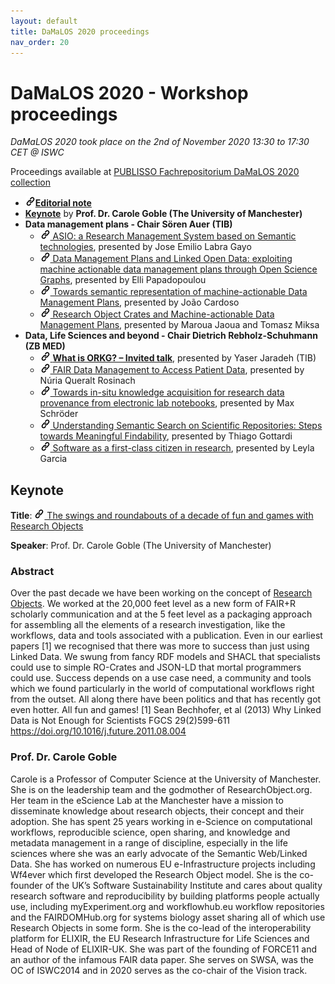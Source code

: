 ```yaml
---
layout: default
title: DaMaLOS 2020 proceedings
nav_order: 20
---
```


# DaMaLOS 2020 - Workshop proceedings

_DaMaLOS 2020 took place on the 2nd of November 2020 13:30 to 17:30 CET @ ISWC_

Proceedings available at [PUBLISSO Fachrepositorium DaMaLOS 2020 collection](https://repository.publisso.de/resource?query[0][term]=%22https%3A%2F%2Fd-nb.info%2Fgnd%2F121881389X%22&sort=asc&order=@id)

* <a href="https://repository.publisso.de/resource/frl%3A6423280" target="_blank"><img src="../img/link.png" alt="Link"><strong>Editorial note</strong></a>
* <strong><a href="#keynote">Keynote</a></strong> by <strong>Prof. Dr. Carole Goble (The University of Manchester)</strong>
* <strong>Data management plans - Chair S&ouml;ren Auer (TIB)</strong>
  * <a href="https://repository.publisso.de/resource/frl%3A6423282" target="_blank"><img src="../img/link.png" alt="Link"> ASIO: a Research Management System based on Semantic technologies</a>, presented by Jose Emilio Labra Gayo
  * <a href="https://repository.publisso.de/resource/frl%3A6423283" target="_blank"><img src="../img/link.png" alt="Link"> Data Management Plans and Linked Open Data: exploiting machine actionable data management plans through Open Science Graphs</a>, presented by Elli Papadopoulou
  * <a href="https://repository.publisso.de/resource/frl%3A6423289" target="_blank"><img src="../img/link.png" alt="Link"> Towards semantic representation of machine-actionable Data Management Plans</a>, presented by Jo&atilde;o Cardoso
  * <a href="https://repository.publisso.de/resource/frl%3A6423291" target="_blank"><img src="../img/link.png" alt="Link"> Research Object Crates and Machine-actionable Data Management Plans</a>, presented by Maroua Jaoua and Tomasz Miksa
* <strong>Data, Life Sciences and beyond - Chair Dietrich Rebholz-Schuhmann (ZB MED)</strong>
  * <a href="https://repository.publisso.de/resource/frl%3A6423953" target="_blank"><img src="../img/link.png" alt="Link"> <strong>What is ORKG? &ndash; Invited talk</strong></a>, presented by Yaser Jaradeh (TIB)</strong>
  * <a href="https://repository.publisso.de/resource/frl%3A6423287" target="_blank"><img src="../img/link.png" alt="Link"> FAIR Data Management to Access Patient Data</a>, presented by Núria Queralt Rosinach
  * <a href="https://repository.publisso.de/resource/frl%3A6423288" target="_blank"><img src="../img/link.png" alt="Link"> Towards in-situ knowledge acquisition for research data provenance from electronic lab notebooks</a>, presented by Max Schröder
  * <a href="https://repository.publisso.de/resource/frl%3A6423281" target="_blank"><img src="../img/link.png" alt="Link"> Understanding Semantic Search on Scientific Repositories: Steps towards Meaningful Findability</a>, presented by Thiago Gottardi
  * <a href="https://repository.publisso.de/resource/frl%3A6423290" target="_blank"><img src="../img/link.png" alt="Link"> Software as a first-class citizen in research</a>, presented by Leyla Garcia


## Keynote

**Title**: <a href="https://repository.publisso.de/resource/frl%3A6423950" target="_blank"><img src="../img/link.png" alt="Link"> The swings and roundabouts of a decade of fun and games with Research Objects</a>

**Speaker**: Prof. Dr. Carole Goble (The University of Manchester)

### Abstract

Over the past decade we have been working on the concept of [Research Objects](http://researchobject.org). We worked at the 20,000 feet level as a new form of FAIR+R scholarly communication and at the 5 feet level as a packaging approach for assembling all the elements of a research investigation, like the workflows, data and tools associated with a publication.  Even in our earliest papers [1] we recognised that there was more to success than just using Linked Data. We swung from fancy RDF models and SHACL that specialists could use to simple RO-Crates and JSON-LD that mortal programmers could use. Success depends on a use case need, a community and tools which we found particularly in the world of computational workflows right from the outset. All along there have been politics and that has recently got even hotter.  All fun and games!
[1] Sean Bechhofer, et al (2013) Why Linked Data is Not Enough for Scientists FGCS 29(2)599-611 https://doi.org/10.1016/j.future.2011.08.004

### Prof. Dr. Carole Goble

Carole is a Professor of Computer Science at the University of Manchester. She is on the leadership team and the godmother of ResearchObject.org. Her team in the eScience Lab at the Manchester have a mission to disseminate knowledge about research objects, their concept and their adoption. She has spent 25 years working in e-Science on computational workflows, reproducible science, open sharing, and knowledge and metadata management in a range of discipline, especially in the life sciences where she was an early advocate of the Semantic Web/Linked Data. She has worked on numerous EU e-Infrastructure projects including Wf4ever which first developed the Research Object model. She is the co-founder of the UK’s Software Sustainability Institute and cares about quality research software and reproducibility by building platforms people actually use, including myExperiment.org and workflowhub.eu workflow repositories and the FAIRDOMHub.org for systems biology asset sharing all of which use Research Objects in some form. She is the co-lead of the interoperability platform for ELIXIR, the EU Research Infrastructure for Life Sciences and Head of Node of ELIXIR-UK. She was part of the founding of FORCE11 and an author of the infamous FAIR data paper. She serves on SWSA, was the OC of ISWC2014 and in 2020 serves as the co-chair of the Vision track.

<script type="application/ld+json">
[
  {
    "@context": "https://schema.org",
    "http://purl.org/dc/terms/conformsTo": "https://bioschemas.org/profiles/Dataset/0.3-RELEASE-2019_06_14", 
    "@type": "Dataset",
    "@id": "https://d-nb.info/gnd/121881389X",
    "identifier": "https://d-nb.info/gnd/121881389X",
    "name": "DaMaLOS 2020",
    "description": "First workshop on Research data* management for linked open science - DaMaLOS  * and other research objects", 
    "keywords": "Research objects, Open Science, Data Management, Linked Data",
    "url": ["https://d-nb.info/gnd/121881389X", "https://repository.publisso.de/resource?query[0][term]=%22https://d-nb.info/gnd/121881389X%22" ],
    "subjectOf": {
      "@type": "Event",
      "url": "https://zbmed.github.io/damalos/docs/2020.html"
    }
  }, 
  {
    "@context": "https://schema.org",
    "http://purl.org/dc/terms/conformsTo": "https://bioschemas.org/profiles/ScholarlyArticle/0.2-DRAFT-2020_12_03", 
    "@type": "ScholarlyArticle",
    "@id": "https://doi.org/10.4126/FRL01-006423280",
    "identifier": "DOI:10.4126/FRL01-006423280",
    "name": "DaMaLOS - First Workshop on Data and Research Objects Management for Linked Open Science : Co-located at the International Semantic Web Conference ISWC 2020",
    "headline": "DaMaLOS - First Workshop on Data and Research Objects Management for Linked Open Science : Co-located at the International Semantic Web Conference ISWC 2020",
    "publisher": "https://repository.publisso.de/",
    "isPartOf": { "@id": "https://d-nb.info/gnd/121881389X" }
  },
  {
    "@context": "https://schema.org",
    "http://purl.org/dc/terms/conformsTo": "https://bioschemas.org/profiles/ScholarlyArticle/0.2-DRAFT-2020_12_03", 
    "@type": "ScholarlyArticle",
    "@id": "https://doi.org/10.4126/FRL01-006423950",
    "identifier": "DOI:10.4126/FRL01-006423950",
    "name": "Keynote: The swings and roundabouts of a decade of fun and games with Research Objects",
    "headline": "Keynote: The swings and roundabouts of a decade of fun and games with Research Objects",
    "publisher": "https://repository.publisso.de/",
    "isPartOf": { "@id": "https://d-nb.info/gnd/121881389X" }
  },
  {
    "@context": "https://schema.org",
    "http://purl.org/dc/terms/conformsTo": "https://bioschemas.org/profiles/ScholarlyArticle/0.2-DRAFT-2020_12_03", 
    "@type": "ScholarlyArticle",
    "@id": "https://doi.org/10.4126/FRL01-006423953",
    "identifier": "DOI:10.4126/FRL01-006423953",
    "name": "Invited talk: What is ORKG?",
    "headline": "Invited talk: What is ORKG?",
    "publisher": "https://repository.publisso.de/",
    "isPartOf": { "@id": "https://d-nb.info/gnd/121881389X" }
  },
  {
    "@context": "https://schema.org",
    "http://purl.org/dc/terms/conformsTo": "https://bioschemas.org/profiles/ScholarlyArticle/0.2-DRAFT-2020_12_03", 
    "@type": "ScholarlyArticle",
    "@id": "https://doi.org/10.4126/FRL01-006423282",
    "identifier": "DOI:10.4126/FRL01-006423282",
    "name": "ASIO: a Research Management System based on Semantic technologies",
    "headline": "ASIO: a Research Management System based on Semantic technologies",
    "publisher": "https://repository.publisso.de/",
    "isPartOf": { "@id": "https://d-nb.info/gnd/121881389X" }
  },
  {
    "@context": "https://schema.org",
    "http://purl.org/dc/terms/conformsTo": "https://bioschemas.org/profiles/ScholarlyArticle/0.2-DRAFT-2020_12_03", 
    "@type": "ScholarlyArticle",
    "@id": "https://doi.org/10.4126/FRL01-006423287",
    "identifier": "DOI:10.4126/FRL01-006423287",
    "name": "FAIR Data Management to Access Patient Data",
    "headline": "FAIR Data Management to Access Patient Data",
    "publisher": "https://repository.publisso.de/",
    "isPartOf": { "@id": "https://d-nb.info/gnd/121881389X" }
  },
  {
    "@context": "https://schema.org",
    "http://purl.org/dc/terms/conformsTo": "https://bioschemas.org/profiles/ScholarlyArticle/0.2-DRAFT-2020_12_03", 
    "@type": "ScholarlyArticle",
    "@id": "https://doi.org/10.4126/FRL01-006423281",
    "identifier": "DOI:10.4126/FRL01-006423281",
    "name": "Understanding Semantic Search on Scientific Repositories: Steps towards Meaningful Findability",
    "headline": "Understanding Semantic Search on Scientific Repositories: Steps towards Meaningful Findability",
    "publisher": "https://repository.publisso.de/",
    "isPartOf": { "@id": "https://d-nb.info/gnd/121881389X" }
  },
  {
    "@context": "https://schema.org",
    "http://purl.org/dc/terms/conformsTo": "https://bioschemas.org/profiles/ScholarlyArticle/0.2-DRAFT-2020_12_03", 
    "@type": "ScholarlyArticle",
    "@id": "https://doi.org/10.4126/FRL01-006423291",
    "identifier": "DOI:10.4126/FRL01-006423291",
    "name": "Research Object Crates and Machine-actionable Data Management Plans",
    "headline": "Research Object Crates and Machine-actionable Data Management Plans",
    "publisher": "https://repository.publisso.de/",
    "isPartOf": { "@id": "https://d-nb.info/gnd/121881389X" }
  },
  {
    "@context": "https://schema.org",
    "http://purl.org/dc/terms/conformsTo": "https://bioschemas.org/profiles/ScholarlyArticle/0.2-DRAFT-2020_12_03", 
    "@type": "ScholarlyArticle",
    "@id": "https://doi.org/10.4126/FRL01-006423289",
    "identifier": "DOI:10.4126/FRL01-006423289",
    "name": "Towards semantic representation of machine-actionable Data Management Plans",
    "headline": "Towards semantic representation of machine-actionable Data Management Plans",
    "publisher": "https://repository.publisso.de/",
    "isPartOf": { "@id": "https://d-nb.info/gnd/121881389X" }
  },
  {
    "@context": "https://schema.org",
    "http://purl.org/dc/terms/conformsTo": "https://bioschemas.org/profiles/ScholarlyArticle/0.2-DRAFT-2020_12_03", 
    "@type": "ScholarlyArticle",
    "@id": "https://doi.org/10.4126/FRL01-006423283 ",
    "identifier": "DOI:10.4126/FRL01-006423283 ",
    "name": "Data Management Plans and Linked Open Data: exploiting machine actionable data management plans through Open Science Graphs",
    "headline": "Data Management Plans and Linked Open Data: exploiting machine actionable data management plans through Open Science Graphs",
    "publisher": "https://repository.publisso.de/",
    "isPartOf": { "@id": "https://d-nb.info/gnd/121881389X" }
  },
  {
    "@context": "https://schema.org",
    "http://purl.org/dc/terms/conformsTo": "https://bioschemas.org/profiles/ScholarlyArticle/0.2-DRAFT-2020_12_03", 
    "@type": "ScholarlyArticle",
    "@id": "https://doi.org/10.4126/FRL01-006423290",
    "identifier": "DOI:10.4126/FRL01-006423290",
    "name": "Software as a first-class citizen in research",
    "headline": "Software as a first-class citizen in research",
    "publisher": "https://repository.publisso.de/",
    "isPartOf": { "@id": "https://d-nb.info/gnd/121881389X" }
  },
  {
    "@context": "https://schema.org",
    "http://purl.org/dc/terms/conformsTo": "https://bioschemas.org/profiles/ScholarlyArticle/0.2-DRAFT-2020_12_03", 
    "@type": "ScholarlyArticle",
    "@id": "https://doi.org/10.4126/FRL01-006423288",
    "identifier": "DOI:10.4126/FRL01-006423288",
    "name": "Towards in-situ knowledge acquisition for research data provenance from electronic lab notebooks",
    "headline": "Towards in-situ knowledge acquisition for research data provenance from electronic lab notebooks",
    "publisher": "https://repository.publisso.de/",
    "isPartOf": { "@id": "https://d-nb.info/gnd/121881389X" }
  }
]
</script>

